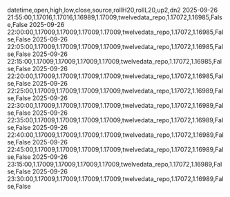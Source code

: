 datetime,open,high,low,close,source,rollH20,rollL20,up2,dn2
2025-09-26 21:55:00,1.17016,1.17016,1.16989,1.17009,twelvedata_repo,1.17072,1.16985,False,False
2025-09-26 22:00:00,1.17009,1.17009,1.17009,1.17009,twelvedata_repo,1.17072,1.16985,False,False
2025-09-26 22:05:00,1.17009,1.17009,1.17009,1.17009,twelvedata_repo,1.17072,1.16985,False,False
2025-09-26 22:15:00,1.17009,1.17009,1.17009,1.17009,twelvedata_repo,1.17072,1.16985,False,False
2025-09-26 22:20:00,1.17009,1.17009,1.17009,1.17009,twelvedata_repo,1.17072,1.16985,False,False
2025-09-26 22:25:00,1.17009,1.17009,1.17009,1.17009,twelvedata_repo,1.17072,1.16989,False,False
2025-09-26 22:30:00,1.17009,1.17009,1.17009,1.17009,twelvedata_repo,1.17072,1.16989,False,False
2025-09-26 22:35:00,1.17009,1.17009,1.17009,1.17009,twelvedata_repo,1.17072,1.16989,False,False
2025-09-26 22:40:00,1.17009,1.17009,1.17009,1.17009,twelvedata_repo,1.17072,1.16989,False,False
2025-09-26 22:45:00,1.17009,1.17009,1.17009,1.17009,twelvedata_repo,1.17072,1.16989,False,False
2025-09-26 23:15:00,1.17009,1.17009,1.17009,1.17009,twelvedata_repo,1.17072,1.16989,False,False
2025-09-26 23:30:00,1.17009,1.17009,1.17009,1.17009,twelvedata_repo,1.17072,1.16989,False,False

